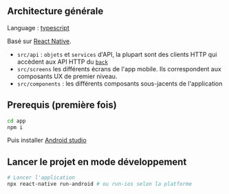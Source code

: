 ## Architecture générale

Language : [typescript](https://typescript.org)

Basé sur [React Native](https://fr.reactjs.org/).

- `src/api` : `objets` et `services` d'API, la plupart sont des clients HTTP qui accèdent aux API HTTP
  du [`back`](../back/README.md)
- `src/screens` les différents écrans de l'app mobile. Ils correspondent aux composants UX de premier niveau.
- `src/components` : les différents composants sous-jacents de l'application

## Prerequis (première fois)

```bash
cd app
npm i
```

Puis installer [Android studio](https://docs.expo.dev/workflow/android-studio-emulator/)

## Lancer le projet en mode développement

```bash
# Lancer l'application
npx react-native run-android # ou run-ios selon la platforme

```

